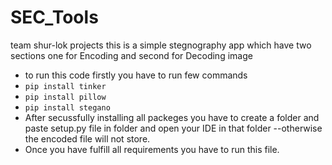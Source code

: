 # SEC_Tools
team shur-lok projects
this is a simple stegnography app which have two sections one for Encoding and second for Decoding image 
- to run this code firstly you have to run few commands 
- `pip install tinker`
- `pip install pillow`
- `pip install stegano`
- After secussfully installing all packeges you have to create a folder and paste setup.py file in folder and open your IDE in that folder --otherwise the encoded file will not store.
- Once you have fulfill all requirements you have to run this file.

